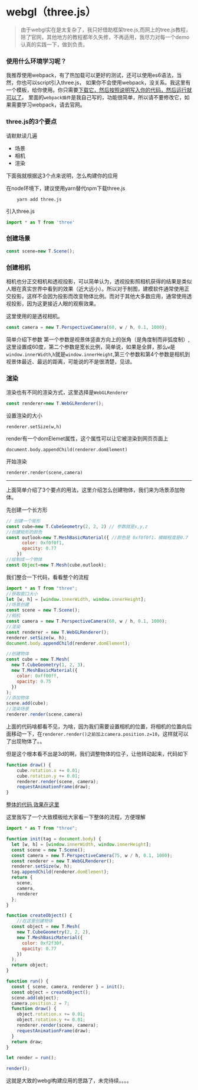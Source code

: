 # webgl（three.js）

> 由于webgl实在是太复杂了，我只好借助框架tree.js,而网上的tree.js教程，除了官网，其他地方的教程都年久失修，不再适用，我尽力对每一个demo认真的实践一下，做到负责。

### 使用什么环境学习呢？

我推荐使用webpack，有了热加载可以更好的测试，还可以使用es6语法，当然，你也可以script引入three.js，
如果你不会使用webpack，没关系。我这里有一个模板，给你使用。你只需要[下载它，然后按照说明写入你的代码，然后运行就可以了](https://github.com/swnb/canvas_study/tree/webpack-template)。
里面的`webpack插件`是我自己写的，功能很简单，所以请不要修改它，如果需要学习webpack，请去官网。

### three.js的3个要点
请默默读几遍

* 场景
* 相机
* 渲染

下面我就根据这3个点来说明，怎么构建你的应用

在node环境下，建议使用yarn替代npm下载three.js

```shell
    yarn add three.js
```
引入three.js
```javascript
import * as T from 'three'
```
### 创建场景
```javascript
const scene=new T.Scene();
```
### 创建相机

相机也分正交相机和透视投影，可以简单认为，透视投影照相机获得的结果是类似人眼在真实世界中看到的效果（近大远小）。所以对于制图，建模软件通常使用正交投影，这样不会因为投影而改变物体比例。而对于其他大多数应用，通常使用透视投影，因为这更接近人眼的观察效果。

这里使用的是透视相机。
```javascript
const camera = new T.PerspectiveCamera(60, w / h, 0.1, 1000);
```
简单介绍下参数 第一个参数是视景体竖直方向上的张角（是角度制而非弧度制）,这里设置成60度，第二个参数是宽长比例，简单说，如果是全屏，那么`w`是`window.innerWidth`,`h`就是`window.innerHeight`,第三个参数和第4个参数是相机到视景体最近、最远的距离，可能说的不是很清楚，见谅。

### 渲染
渲染也有不同的渲染方式，这里选择是`WebGLRenderer`

```javascript
const renderer=new T.WebGLRenderer();
```
设置渲染的大小

`renderer.setSize(w,h)`

render有一个domElemet属性，这个属性可以让它被渲染到网页页面上

`document.body.appendChild(renderer.domElement)`

开始渲染

`renderer.render(scene,camera)`

***
上面简单介绍了3个要点的用法，这里介绍怎么创建物体，我们来为场景添加物体。

先创建一个长方形

```javascript
// 创建一个矩形
const cube=new T.CubeGeometry(2, 2, 2) // 参数就是x,y,z
//创建矩形的颜色
const outlook=new T.MeshBasicMaterial({ //颜色是 0xf0f0f1，模糊程度是0.7
      color: 0xf0f0f1,
      opacity: 0.77
    })
//绘制成一个物体
const Object=new T.Mesh(cube,outlook);
```
我们整合一下代码，看看整个的流程

```javascript
import * as T from "three";
//获取窗口大小
let [w, h] = [window.innerWidth, window.innerHeight];
//场景创建
const scene = new T.Scene();
//相机
const camera = new T.PerspectiveCamera(60, w / h, 0.1, 1000);
//渲染
const renderer = new T.WebGLRenderer();
renderer.setSize(w, h);
document.body.appendChild(renderer.domElement);

//创建物体
const cube = new T.Mesh(
  new T.CubeGeometry(1, 2, 3),
  new T.MeshBasicMaterial({
    color: 0xff00ff,
    opacity: 0.75
  })
);
//添加物体
scene.add(cube);
//渲染场景
renderer.render(scene,camera)
```
上面的代码啥都看不见，为啥，因为我们需要设置相机的位置，将相机的位置向后面移动一下，在`renderer.render()之前加上camera.position.z=10`，这样就可以了出现物体了。。

但是这个根本看不出是3d的啊，我们调整物体的位子，让他转动起来，代码如下

```javascript
function draw() {
    cube.rotation.x += 0.01;
    cube.rotation.y += 0.01;
    renderer.render(scene, camera);
    requestAnimationFrame(draw);
}
```
[整体的代码](https://github.com/swnb/canvas_study/blob/gh-pages/demo/webgl_js/template.js),[效果在这里](https://swnb.github.io/canvas_study/demo/webgl.html)

这里我写了一个大致模板给大家看一下整体的流程，方便理解

```javascript
import * as T from "three";

function init(tag = document.body) {
  let [w, h] = [window.innerWidth, window.innerHeight];
  const scene = new T.Scene();
  const camera = new T.PerspectiveCamera(75, w / h, 0.1, 1000);
  const renderer = new T.WebGLRenderer();
  renderer.setSize(w, h);
  tag.appendChild(renderer.domElement);
  return {
    scene,
    camera,
    renderer
  };
}

function createObject() {
    //在这里创建物体
  const object = new T.Mesh(
    new T.CubeGeometry(2, 2, 2),
    new T.MeshBasicMaterial({
      color: 0xf2f30f,
      opacity: 0.77
    })
  );
  return object;
}

function run() {
  const { scene, camera, renderer } = init();
  const object = createObject();
  scene.add(object);
  camera.position.z = 7;
  function draw() {
    object.rotation.x += 0.01;
    object.rotation.y += 0.01;
    renderer.render(scene, camera);
    requestAnimationFrame(draw);
  }
  return draw;
}

let render = run();

render();

```

这就是大致的webgl构建应用的思路了，未完待续。。。。
